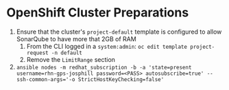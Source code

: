 # OpenShift Cluster Preparations

1. Ensure that the cluster's `project-default` template is configured to allow SonarQube to have more that 2GB of RAM
   1. From the CLI logged in a `system:admin`: `oc edit template project-request -n default`
   1. Remove the `LimitRange` section
1. `ansible nodes -m redhat_subscription -b -a 'state=present username=rhn-gps-josphill password=<PASS> autosubscribe=true' --ssh-common-args='-o StrictHostKeyChecking=false'`
